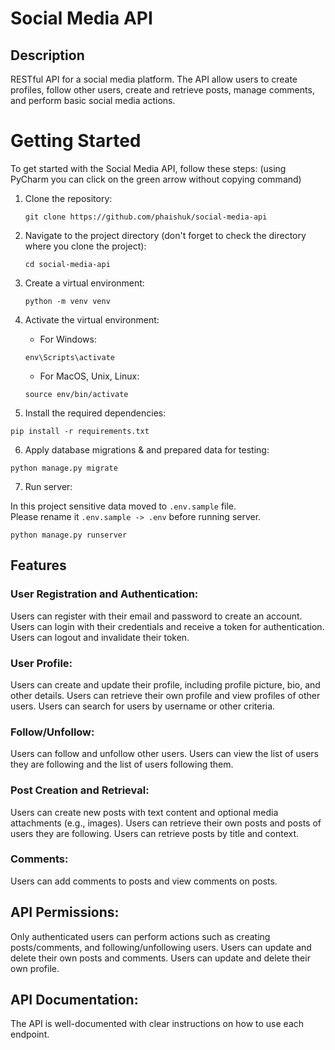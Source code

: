 # Social Media API
## Description
RESTful API for a social media platform. The API allow users to create profiles, follow other users, create and retrieve posts, manage comments, and perform basic social media actions.

# Getting Started

To get started with the Social Media API, follow these steps:
(using PyCharm you can click on the green arrow without copying command)

1. Clone the repository:

    ```shell
    git clone https://github.com/phaishuk/social-media-api
    ```

2. Navigate to the project directory (don't forget to check the directory where you clone the project):

    ```shell
    cd social-media-api
    ```

3. Create a virtual environment:

    ```shell
   python -m venv venv
   ```

4. Activate the virtual environment:

   - For Windows:
   ```shell
   env\Scripts\activate
   ```
   - For MacOS, Unix, Linux:
   ```shell
   source env/bin/activate
   ```

5. Install the required dependencies:
```shell
pip install -r requirements.txt
```

6. Apply database migrations & and prepared data for testing:
```shell
python manage.py migrate
```

7. Run server:

In this project sensitive data moved to `.env.sample` file. \
Please rename it `.env.sample -> .env` before running server.
```shell
python manage.py runserver
```

## Features
### User Registration and Authentication:
Users can register with their email and password to create an account.
Users can login with their credentials and receive a token for authentication.
Users can logout and invalidate their token.
### User Profile:
Users can create and update their profile, including profile picture, bio, and other details.
Users can retrieve their own profile and view profiles of other users.
Users can search for users by username or other criteria.
### Follow/Unfollow:
Users can follow and unfollow other users.
Users can view the list of users they are following and the list of users following them.
### Post Creation and Retrieval:
Users can create new posts with text content and optional media attachments (e.g., images).
Users can retrieve their own posts and posts of users they are following.
Users can retrieve posts by title and context.
### Comments:
Users can add comments to posts and view comments on posts.

## API Permissions:
Only authenticated users can perform actions such as creating posts/comments, and following/unfollowing users.
Users can update and delete their own posts and comments.
Users can update and delete their own profile.
## API Documentation:
The API is well-documented with clear instructions on how to use each endpoint.